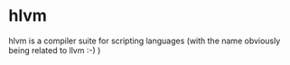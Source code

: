 # hlvm
hlvm is a compiler suite for scripting languages (with the name obviously being related to llvm :-) )
